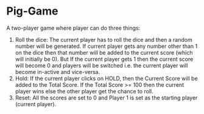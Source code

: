 # Pig-Game
A two-player game where player can do three things: <br>
1. Roll the dice: The current player has to roll the dice and then a random number will be generated. If current player gets any number other than 1 on the dice then that number will be added to the current score (which will initially be 0). But If the current player gets 1 then the current score will become 0 and players will be switched i.e. the current player will become in-active and vice-versa. <br>
2. Hold: If the current player clicks on HOLD, then the Current Score will be added to the Total Score. If the Total Score >= 100 then the current player wins else the other player get the chance to roll. <br>
3. Reset: All the scores are set to 0 and Player 1 is set as the starting player (current player).
